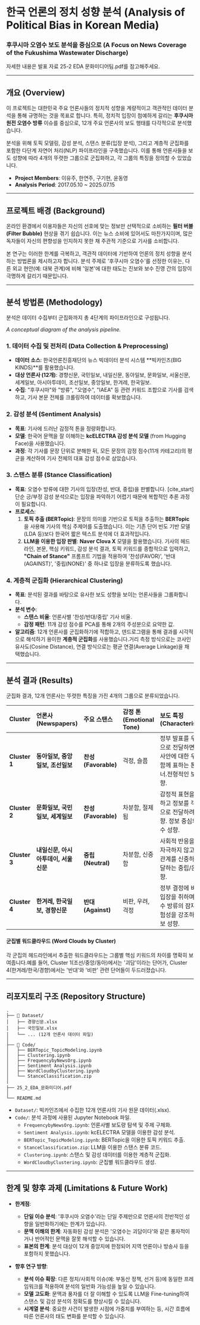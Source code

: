 # 한국 언론의 정치 성향 분석 (Analysis of Political Bias in Korean Media)
### 후쿠시마 오염수 보도 분석을 중심으로 (A Focus on News Coverage of the Fukushima Wastewater Discharge)

자세한 내용은 발표 자료 25-2 EDA 문화미디어팀.pdf를 참고해주세요.

-----

## 개요 (Overview)

이 프로젝트는 대한민국 주요 언론사들의 정치적 성향을 계량적이고 객관적인 데이터 분석을 통해 규명하는 것을 목표로 합니다. 특히, 정치적 입장이 첨예하게 갈리는 **후쿠시마 원전 오염수 방류** 이슈를 중심으로, 12개 주요 언론사의 보도 행태를 다각적으로 분석했습니다.

분석을 위해 토픽 모델링, 감성 분석, 스탠스 분류(입장 분석), 그리고 계층적 군집화를 포함한 다단계 자연어 처리(NLP) 파이프라인을 구축했습니다. 이를 통해 언론사들을 보도 성향에 따라 4개의 뚜렷한 그룹으로 군집화하고, 각 그룹의 특징을 정의할 수 있었습니다.

  * **Project Members**: 이유주, 한연주, 구기현, 윤동영 
  * **Analysis Period**: 2017.05.10 \~ 2025.07.15

-----

## 프로젝트 배경 (Background)

온라인 환경에서 이용자들은 자신의 선호에 맞는 정보만 선택적으로 소비하는 **필터 버블(Filter Bubble)** 현상을 겪기 쉽습니다. 이는 뉴스 소비에 있어서도 마찬가지이며, 많은 독자들이 자신의 편향성을 인지하지 못한 채 주관적 기준으로 기사를 소비합니다.

본 연구는 이러한 한계를 극복하고, 객관적 데이터에 기반하여 언론의 정치 성향을 분석하는 방법론을 제시하고자 합니다. 분석 주제로 '후쿠시마 오염수'를 선정한 이유는, 다른 외교 현안(예: 대북 관계)에 비해 '일본'에 대한 태도는 진보와 보수 진영 간의 입장이 극명하게 갈리기 때문입니다.

-----

## 분석 방법론 (Methodology)

분석은 데이터 수집부터 군집화까지 총 4단계의 파이프라인으로 구성됩니다.

  
*A conceptual diagram of the analysis pipeline.*

### 1\. 데이터 수집 및 전처리 (Data Collection & Preprocessing)

  * **데이터 소스**: 한국언론진흥재단의 뉴스 빅데이터 분석 시스템 \*\*빅카인즈(BIG KINDS)\*\*를 활용했습니다.
  * **대상 언론사 (12개)**: 경향신문, 국민일보, 내일신문, 동아일보, 문화일보, 서울신문, 세계일보, 아시아투데이, 조선일보, 중앙일보, 한겨레, 한국일보. 
  * **수집**: "후쿠시마"와 "방류", "오염수", "IAEA" 등 관련 키워드 조합으로 기사를 검색하고,  기사 본문 전체를 크롤링하여 데이터를 확보했습니다.

### 2\. 감성 분석 (Sentiment Analysis)

  * **목표**: 기사에 드러난 감정적 톤을 정량화합니다.
  * **모델**: 한국어 문맥을 잘 이해하는 **kcELECTRA 감성 분석 모델** (from Hugging Face)을 사용했습니다.
  * **과정**: 각 기사를 문장 단위로 분해한 뒤, 모든 문장의 감정 점수(11개 카테고리)의 평균을 계산하여 기사 전체의 대표 감성 점수로 삼았습니다.

### 3\. 스탠스 분류 (Stance Classification)

  * **목표**: 오염수 방류에 대한 기사의 입장(찬성, 반대, 중립)을 판별합니다. [cite\_start]단순 긍/부정 감성 분석으로는 입장을 파악하기 어렵기 때문에 복합적인 추론 과정이 필요합니다.
  * **프로세스**:
    1. **토픽 추출 (BERTopic)**: 문장의 의미를 기반으로 토픽을 추출하는 **BERTopic**을 사용해 기사의 핵심 주제어를 도출했습니다. 이는 기존 단어 빈도 기반 모델(LDA 등)보다 한국어 짧은 텍스트 분석에 더 효과적입니다.
    2. **LLM을 이용한 입장 판별**: **Naver Clova X** 모델을 활용했습니다. 기사의 헤드라인, 본문, 핵심 키워드, 감성 분석 결과, 토픽 키워드를 종합적으로 입력하고, **"Chain of Stance"** 프롬프트 기법을 적용하여 '찬성(FAVOR)', '반대(AGAINST)', '중립(NONE)' 중 하나로 입장을 분류하도록 했습니다. 

### 4\. 계층적 군집화 (Hierarchical Clustering)

  * **목표**: 분석된 결과를 바탕으로 유사한 보도 성향을 보이는 언론사들을 그룹화합니다.
  * **분석 변수**:
      * **스탠스 비율**: 언론사별 '찬성/반대/중립' 기사 비율.
      * **감정 패턴**: 11개 감성 점수를 PCA를 통해 2개의 주성분으로 요약한 값. 
  * **알고리즘**: 12개 언론사를 군집화하기에 적합하고, 덴드로그램을 통해 결과를 시각적으로 해석하기 용이한 **계층적 군집화**를 사용했습니다.거리 측정 방식으로는 코사인 유사도(Cosine Distance), 연결 방식으로는 평균 연결(Average Linkage)을 채택했습니다.

-----

## 분석 결과 (Results)

군집화 결과, 12개 언론사는 뚜렷한 특징을 가진 4개의 그룹으로 분류되었습니다.

| Cluster | 언론사 (Newspapers) | 주요 스탠스 | 감정 톤 (Emotional Tone) | 보도 특징 (Characteristics) |
| :--- | :--- | :--- | :--- | :--- |
| **Cluster 1** | **동아일보, 중앙일보, 조선일보** | **찬성 (Favorable)** | 걱정, 슬픔 | 정부 발표를 우호적으로 전달하면서도, 사안에 대한 우려를 함께 표하는 톤앤매너.전형적인 보수 성향.  |
| **Cluster 2** | **문화일보, 국민일보, 세계일보** | **찬성 (Favorable)** | 차분함, 절제됨 | 감정적 표현을 자제하고 정보를 객관적으로 전달하려는 경향. 정보 중심의 보수 성향.|
| **Cluster 3** | **내일신문, 아시아투데이, 서울신문** | **중립 (Neutral)** | 차분함, 신중함 | 사회적 반응을 크게 자극하지 않고, 사실관계를 신중하게 전달하는 중립/온건 성향.|
| **Cluster 4** | **한겨레, 한국일보, 경향신문** | **반대 (Against)** | 비판, 우려, 걱정 | 정부 결정에 비판적 입장을 취하며, 오염수 방류의 잠재적 위험성을 강조하는 진보 성향.|

#### 군집별 워드클라우드 (Word Clouds by Cluster)

각 군집의 헤드라인에서 추출한 워드클라우드는 그룹별 핵심 키워드의 차이를 명확히 보여줍니다.예를 들어, Cluster 1(조선/중앙/동아)에서는 '괴담'이라는 단어가, Cluster 4(한겨레/한국/경향)에서는 '반대'와 '비판' 관련 단어들이 두드러졌습니다.

-----

## 리포지토리 구조 (Repository Structure)

```
.
├── 📁 Dataset/
│   ├── 경향신문.xlsx
│   ├── 국민일보.xlsx
│   └── ... (12개 언론사 데이터 파일)
│
├── 📁 Code/
│   ├── BERTopic_TopicModeling.ipynb
│   ├── Clustering.ipynb
│   ├── FrequencybyNewsOrg.ipynb
│   ├── Sentiment Analysis.ipynb
│   ├── WordCloudbyClustering.ipynb
│   └── StanceClassification.zip
│
├── 25_2_EDA_문화미디어.pdf
│
└── README.md
```

  * `Dataset/`: 빅카인즈에서 수집한 12개 언론사의 기사 원문 데이터(.xlsx).
  * `Code/`: 분석 과정에 사용된 Jupyter Notebook 파일.
      * `FrequencybyNewsOrg.ipynb`: 언론사별 보도량 탐색 및 주제 구체화.
      * `Sentiment Analysis.ipynb`: kcELECTRA 모델을 이용한 감성 분석.
      * `BERTopic_TopicModeling.ipynb`: BERTopic을 이용한 토픽 키워드 추출.
      * `StanceClassification.zip`: LLM을 이용한 스탠스 분류 코드.
      * `Clustering.ipynb`: 스탠스 및 감성 데이터를 이용한 계층적 군집화.
      * `WordCloudbyClustering.ipynb`: 군집별 워드클라우드 생성.

-----

## 한계 및 향후 과제 (Limitations & Future Work)

  * **한계점**:

      * **단일 이슈 분석**: '후쿠시마 오염수'라는 단일 주제만으로 언론사의 전반적인 성향을 일반화하기에는 한계가 있습니다.
      * **문맥 이해의 한계**: 자동화된 감성 분석은 '오염수는 괴담이다'와 같은 풍자적이거나 반어적인 문맥을 잘못 해석할 수 있습니다.
      * **표본의 한계**: 분석 대상이 12개 중앙지에 한정되어 지역 언론이나 방송사 등을 포함하지 못했습니다.

  * **향후 연구 방향**:

      * **분석 이슈 확장**: 다른 정치/사회적 이슈(예: 부동산 정책, 선거 등)에 동일한 프레임워크를 적용하여 분석의 일반화 가능성을 높일 수 있습니다.
      * **모델 고도화**: 문맥과 풍자를 더 잘 이해할 수 있도록 LLM을 Fine-tuning하여 스탠스 및 감성 분석의 정확도를 향상시킬 수 있습니다.
      * **시계열 분석**: 중요한 사건이 발생한 시점에 가중치를 부여하는 등, 시간 흐름에 따른 언론사의 태도 변화를 분석할 수 있습니다. 
